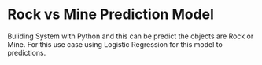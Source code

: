 # Rock vs Mine Prediction Model
Buliding System with Python and this can be predict the objects are Rock or Mine. For this use case using Logistic Regression for this model to predictions.
